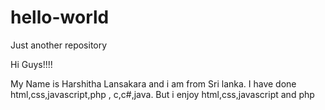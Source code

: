 # hello-world
Just another repository

Hi Guys!!!!

  My Name is Harshitha Lansakara and i am from Sri lanka. I have done html,css,javascript,php , c,c#,java.
  But i enjoy html,css,javascript and php
